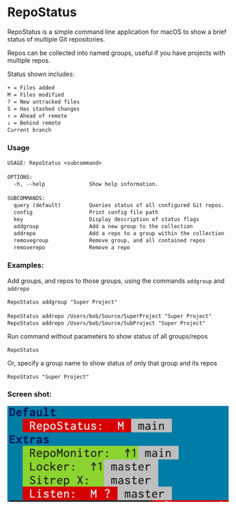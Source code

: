 # RepoStatus

RepoStatus is a simple command line application for macOS to show a brief status of multiple Git repositories.

Repos can be collected into named groups, useful if you have projects with multiple repos. 

Status shown includes:

	+ = Files added
	M = Files modified
	? = New untracked files
	S = Has stashed changes
	↑ = Ahead of remote
	↓ = Behind remote
	Current branch

### Usage

    USAGE: RepoStatus <subcommand>

    OPTIONS:
      -h, --help              Show help information.

    SUBCOMMANDS:
      query (default)         Queries status of all configured Git repos.
      config                  Print config file path
      key                     Display description of status flags
      addgroup                Add a new group to the collection
      addrepo                 Add a repo to a group within the collection
      removegroup             Remove group, and all contained repos
      removerepo              Remove a repo

### Examples:

Add groups, and repos to those groups, using the commands `addgroup` and `addrepo`

    RepoStatus addgroup "Super Project"
    
    RepoStatus addrepo /Users/bob/Source/SuperProject "Super Project" 
    RepoStatus addrepo /Users/bob/Source/SubProject "Super Project" 

Run command without parameters to show status of all groups/repos

    RepoStatus

Or, specify a group name to show status of only that group and its repos

    RepoStatus "Super Project"


### Screen shot:

![Example](./Documentation/example.png?raw=true)





